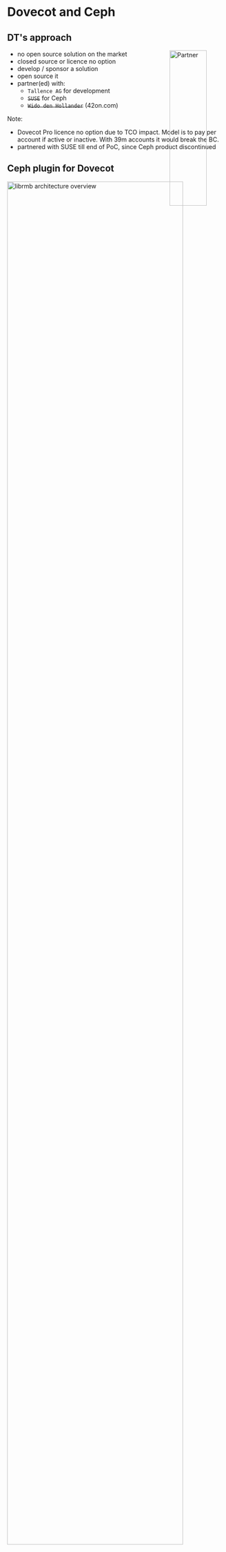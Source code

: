 <!-- .slide: data-state="section-break" id="section-break-4" data-timing="10s" -->
# Dovecot and Ceph


<!-- .slide: data-state="normal" id="librmb-DT" data-timing="20s" data-menu-title="DT's approach" -->
## DT's approach
<div>
     <img style="position: absolute; width:30%; left: 63%;" alt="Partner"
          data-src="images/partner_latest_2.png" />
</div> <!-- .element class="fragment" data-fragment-index="4"-->

* no open source solution on the market <!-- .element class="fragment" data-fragment-index="0"-->
* closed source or licence no option <!-- .element class="fragment" data-fragment-index="1"-->
* develop / sponsor a solution <!-- .element class="fragment" data-fragment-index="2"-->
* open source it <!-- .element class="fragment" data-fragment-index="3"-->
* partner(ed) with: <!-- .element class="fragment" data-fragment-index="4"-->
  * `Tallence AG` for development <!-- .element class="fragment" data-fragment-index="4"-->
  * <del>`SUSE`</del> for Ceph <!-- .element class="fragment current-visibl" data-fragment-index="4"-->
  * <del>`Wido den Hollander`</del> (42on.com)

Note: 
- Dovecot Pro licence no option due to TCO impact. Model is to pay per account if active or inactive. With 39m accounts it would break the BC.
- partnered with SUSE till end of PoC, since Ceph product discontinued


<!-- .slide: data-state="normal" id="librmb-DT-2.1" data-timing="20s" data-menu-title="librmb" -->
## Ceph plugin for Dovecot

<div>
     <img style="width:90%" alt="librmb architecture overview"
          data-src="images/dovecot-plugin-architecture-normal.svg" />
</div>

Note:
* Hybrid approach: emails in RADOS, Metadata/indexes in CephFS
* Generic email abstraction on top of librados
* Split code into libraries, Give code back to corresponding upstream projects
* out of scope: user data management and credential storage; full text search


<!-- .slide: data-state="normal" id="librmb-DT-3" data-timing="20s" data-menu-title="librmb" -->
## It's open source!

<div>
    <img style="position: absolute; width: 55%; left: 45%;" alt="Github Project Screenshot"
         data-src="images/github-ceph-dovecot_new.png" />
</div> <!-- .element: class="fragment" data-fragment-index="2" -->

### <span>License: `LGPLv2.1`</span><!-- .element: class="fragment" data-fragment-index="0" -->

### <span>Language: `C++`</span> <!-- .element: class="fragment" data-fragment-index="1" -->

### Current version: <!-- .element: class="fragment" data-fragment-index="2" -->
* v1.0.0 <!-- .element: class="fragment" data-fragment-index="2" -->
* since June 2023 <!-- .element: class="fragment" data-fragment-index="2" -->

### <span><a href="https://github.com/ceph-dovecot/">github.com/ceph-dovecot/</a></span> <!-- .element: class="fragment" data-fragment-index="3" -->

